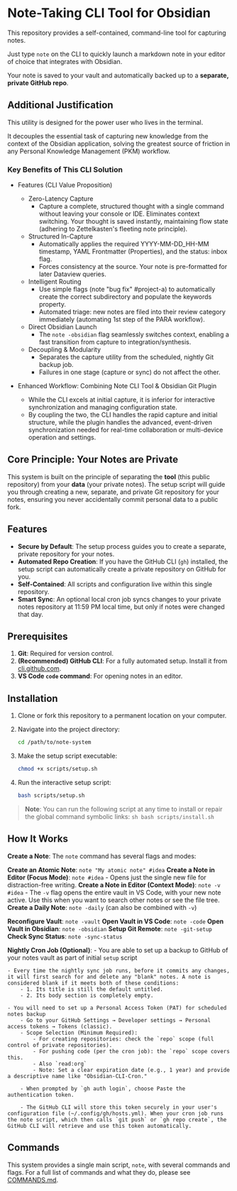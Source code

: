 # Note-Taking CLI Tool for Obsidian

This repository provides a self-contained, command-line tool for capturing notes.

Just type `note` on the CLI to quickly launch a markdown note in your editor of choice that integrates with Obsidian.  

Your note is saved to your vault and automatically backed up to a **separate, private GitHub repo**.

## Additional Justification

This utility is designed for the power user who lives in the terminal.

It decouples the essential task of capturing new knowledge from the context of the Obsidian application, solving the greatest source of friction in any Personal Knowledge Management (PKM) workflow.

### Key Benefits of This CLI Solution

- Features (CLI Value Proposition)
    - Zero-Latency Capture
        - Capture a complete, structured thought with a single command without leaving your console or IDE. Eliminates context switching. Your thought is saved instantly, maintaining flow state (adhering to Zettelkasten's fleeting note principle).
    - Structured In-Capture
        - Automatically applies the required YYYY-MM-DD_HH-MM timestamp, YAML Frontmatter (Properties), and the status: inbox flag.
        - Forces consistency at the source. Your note is pre-formatted for later Dataview queries.
    - Intelligent Routing
        - Use simple flags (note "bug fix" #project-a) to automatically create the correct subdirectory and populate the keywords property.
        - Automated triage: new notes are filed into their review category immediately (automating 1st step of the PARA workflow).
    - Direct Obsidian Launch
        - The `note -obsidian` flag seamlessly switches context, enabling a fast transition from capture to integration/synthesis.
    - Decoupling & Modularity
        - Separates the capture utility from the scheduled, nightly Git backup job.
        - Failures in one stage (capture or sync) do not affect the other.

- Enhanced Workflow: Combining Note CLI Tool & Obsidian Git Plugin
    - While the CLI excels at initial capture, it is inferior for interactive synchronization and managing configuration state.
    - By coupling the two, the CLI handles the rapid capture and initial structure, while the plugin handles the advanced, event-driven synchronization needed for real-time collaboration or multi-device operation and settings.

## Core Principle: Your Notes are Private

This system is built on the principle of separating the **tool** (this public repository) from your **data** (your private notes). The setup script will guide you through creating a new, separate, and private Git repository for your notes, ensuring you never accidentally commit personal data to a public fork.

## Features

- **Secure by Default**: The setup process guides you to create a separate, private repository for your notes.
- **Automated Repo Creation**: If you have the GitHub CLI (`gh`) installed, the setup script can automatically create a private repository on GitHub for you.
- **Self-Contained**: All scripts and configuration live within this single repository.
- **Smart Sync**: An optional local cron job syncs changes to your private notes repository at 11:59 PM local time, but only if notes were changed that day.

## Prerequisites

1.  **Git**: Required for version control.
2.  **(Recommended) GitHub CLI**: For a fully automated setup. Install it from [cli.github.com](https://cli.github.com).
3.  **VS Code `code` command**: For opening notes in an editor.

## Installation

1.  Clone or fork this repository to a permanent location on your computer.

2.  Navigate into the project directory:
    ```sh
    cd /path/to/note-system
    ```

3.  Make the setup script executable:
     ```sh
     chmod +x scripts/setup.sh
     ```

4.  Run the interactive setup script:
    ```sh
    bash scripts/setup.sh
    ```

> **Note**: You can run the following script at any time to install or repair the global command symbolic links:
    ```sh
    bash scripts/install.sh
    ```

## How It Works

 **Create a Note**:
    The `note` command has several flags and modes:

   **Create an Atomic Note**: `note "My atomic note" #idea`
   **Create a Note in Editor (Focus Mode)**: `note #idea`
    -   Opens just the single new file for distraction-free writing.
   **Create a Note in Editor (Context Mode)**: `note -v #idea`
    -   The `-v` flag opens the entire vault in VS Code, with your new note active. Use this when you want to search other notes or see the file tree.
   **Create a Daily Note**: `note -daily` (can also be combined with `-v`)

   **Reconfigure Vault**: `note -vault`
   **Open Vault in VS Code**: `note -code`
   **Open Vault in Obsidian**: `note -obsidian`
   **Setup Git Remote**: `note -git-setup`
   **Check Sync Status**: `note -sync-status`

   **Nightly Cron Job (Optional)**:
    - You are able to set up a backup to GitHub of your notes vault as part of initial `setup` script

    - Every time the nightly sync job runs, before it commits any changes, it will first search for and delete any "blank" notes. A note is considered blank if it meets both of these conditions:
        - 1. Its title is still the default untitled.
        - 2. Its body section is completely empty.

    - You will need to set up a Personal Access Token (PAT) for scheduled notes backup
        - Go to your GitHub Settings → Developer settings → Personal access tokens → Tokens (classic).
        - Scope Selection (Minimum Required):
            - For creating repositories: check the `repo` scope (full control of private repositories).
            - For pushing code (per the cron job): the `repo` scope covers this.
            - Also `read:org`
            - Note: Set a clear expiration date (e.g., 1 year) and provide a descriptive name like "Obsidian-CLI-Cron."

        - When prompted by `gh auth login`, choose Paste the authentication token.

        - The GitHub CLI will store this token securely in your user's configuration file (~/.config/gh/hosts.yml). When your cron job runs the note script, which then calls `git push` or `gh repo create`, the GitHub CLI will retrieve and use this token automatically.

## Commands

This system provides a single main script, `note`, with several commands and flags. For a full list of commands and what they do, please see [COMMANDS.md](./COMMANDS.md).
